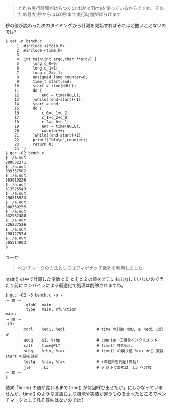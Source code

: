 > どれも実行時間がばらつくのはUnix Timeを使っているからですね。そのため最大1秒からほぼ0秒まで実行時間がばらけます

秒の値が変わった次のタイミングから計測を開始すればそれほど酷いことないのでは?

```text:
$ cat -n bench.c
     1	#include <stdio.h>
     2	#include <time.h>
     3	
     4	int main(int argc,char **argv) {
     5	    long c_0=0;
     6	    long c_1=1;
     7	    long c_2=c_1;
     8	    unsigned long counter=0;
     9	    time_t start,end;
    10	    start = time(NULL);
    11	    do {
    12	        end = time(NULL);
    13	    }while((end-start)<1);
    14	    start = end;
    15	    do {
    16	        c_0=c_1+c_2;
    17	        c_1=c_2+c_0;
    18	        c_2=c_0+c_1;
    19	        end = time(NULL);
    20	        counter++;
    21	    }while((end-start)<1);
    22	    printf("%lu\n",counter);
    23	    return 0;
    24	}
$ gcc -O2 bench.c
$ ./a.out
298632271
$ ./a.out
339357502
$ ./a.out
303019226
$ ./a.out
313525543
$ ./a.out
298815923
$ ./a.out
308339255
$ ./a.out
332987488
$ ./a.out
326837526
$ ./a.out
298127574
$ ./a.out
305514003
$ 
```

つーか

> ベンチマークの方法としてはフィボナッチ数列を利用しました。

main() の中で計算した変数 c_0, c_1, c_2 の値をどこにも出力していないので当たり前にコンパイラによる最適化で処理は削除されますね。 

```text:
$ gcc -O2 -S bench.c -o -
～ 略 ～
        .globl  main
        .type   main, @function
main:
～ 略 ～
.L3:
        xorl    %edi, %edi              # time の引数 NULL を %edi に設定
        addq    $1, %rbp                # counter の値をインクリメント
        call    time@PLT                # time() 呼び出し
        subq    %rbx, %rax              # time() の戻り値 %rax から 変数 start の値を減算
        testq   %rax, %rax              # ↑の結果を判定(無駄)
        jle     .L3                     # 0 以下であれば .L3 へ分岐
～ 略 ～
$ 
```

結果「time() の値が変わるまで time() が何回呼び出せたか」にしかなっていませんが、time() のような言語により機能や実装が違うものを比べたところでベンチマークとして凡そ意味はないのでは?
